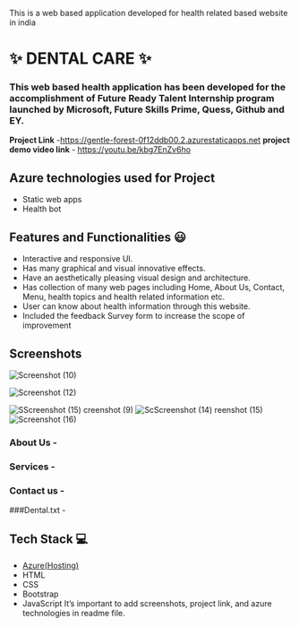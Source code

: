   This is a web based application developed for health related based website in india
# ✨ DENTAL CARE ✨


### This web based health application has been developed for the accomplishment of Future Ready Talent Internship program launched by Microsoft, Future Skills Prime, Quess, Github and EY.


**Project Link** -https://gentle-forest-0f12ddb00.2.azurestaticapps.net
**project demo video link** - https://youtu.be/kbg7EnZv6ho

## Azure technologies used for Project

- Static web apps
- Health bot

## Features and Functionalities 😃

- Interactive and responsive UI.
- Has many graphical and visual innovative effects.
- Have an aesthetically pleasing visual design and architecture.
- Has collection of many web pages including Home, About Us, Contact, Menu, health topics and health related information etc.
- User can know about health information through this website.
- Included the feedback Survey form to increase the scope of improvement 

## Screenshots


![Screenshot (10)](https://user-images.githubusercontent.com/121887304/212016071-a0686f33-1aa2-4fbb-82e3-6b556f1494ec.png)

![Screenshot (12)](https://user-images.githubusercontent.com/121887304/212016368-75749d20-3667-40bc-9013-1425885cbe46.png)

   ![S![Screenshot (15)](https://user-images.githubusercontent.com/121887304/212016181-da2285b2-4fbb-42c6-8a49-9d8cb0e202df.png)
creenshot (9)](https://user-images.githubusercontent.com/121887304/212016118-0c6b2541-2084-4902-97ec-14633379ce9e.png)
![Sc![Screenshot (14)](https://user-images.githubusercontent.com/121887304/212016233-599691bd-16ca-445f-9dfb-c1e2598ef6d8.png)
reenshot (15)](https://user-images.githubusercontent.com/121887304/212016148-88e87767-5e5a-4ec5-bae7-2d51088c6562.png)
![Screenshot (16)](https://user-images.githubusercontent.com/121887304/212016215-13cc5240-14cc-4f5d-8744-39e343f2f5a2.png)


### About Us -



### Services -



### Contact us -



###Dental.txt -



## Tech Stack 💻

- [Azure(Hosting)](https://azure.microsoft.com/en-in/features/azure-portal/)
- HTML
- CSS
- Bootstrap
- JavaScript
It’s important to add screenshots, project link, and azure technologies in readme file.

